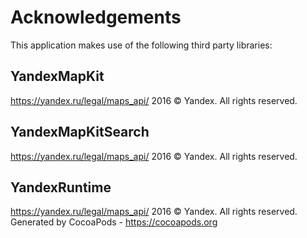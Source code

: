 # Acknowledgements
This application makes use of the following third party libraries:

## YandexMapKit

https://yandex.ru/legal/maps_api/ 2016 © Yandex. All rights reserved.

## YandexMapKitSearch

https://yandex.ru/legal/maps_api/ 2016 © Yandex. All rights reserved.

## YandexRuntime

https://yandex.ru/legal/maps_api/ 2016 © Yandex. All rights reserved.
Generated by CocoaPods - https://cocoapods.org
